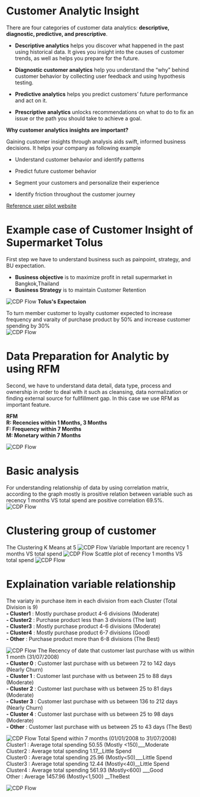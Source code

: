 # Customer Analytic Insight     
There are four categories of customer data analytics: **descriptive, diagnostic, predictive, and prescriptive**.     

- **Descriptive analytics**  helps you discover what happened in the past using historical data. It gives you insight into the causes of customer trends, as well as helps you prepare for the future.     

- **Diagnostic customer analytics** help you understand the “why” behind customer behavior by collecting user feedback and using hypothesis testing.     

- **Predictive analytics** helps you predict customers’ future performance and act on it.     

- **Prescriptive analytics** unlocks recommendations on what to do to fix an issue or the path you should take to achieve a goal.       

**Why customer analytics insights are important?**     

Gaining customer insights through analysis aids swift, informed business decisions. It helps your company as following example     

- Understand customer behavior and identify patterns
  
- Predict future customer behavior
  
- Segment your customers and personalize their experience
  
- Identify friction throughout the customer journey

  
[Reference user pilot website](https://userpilot.com/blog/customer-analytics-insights/)

# Example case of Customer Insight of Supermarket Tolus     
First step we have to understand business such as painpoint, strategy, and BU expectation.
- **Business objective** is to maximize profit in retail supermarket in Bangkok,Thailand  
- **Business Strategy** is to maintain Customer Retention  

![CDP Flow](https://github.com/Pinnun/MADT8101-Seminar-in-Advanced-Analytic/blob/0e5c3d056e1b95c76d27b0fc8d2e8f5d5f04c7e3/2%20Customer%20Insight%20Analysis/Raw%20Data/Brand.png)
**Tolus's Expectaion**     

To turn member customer to loyalty customer expected to increase frequency and varaity of purchase product by 50% and increase customer spending by 30%  
![CDP Flow](https://github.com/Pinnun/MADT8101-Seminar-in-Advanced-Analytic/blob/0e5c3d056e1b95c76d27b0fc8d2e8f5d5f04c7e3/2%20Customer%20Insight%20Analysis/Raw%20Data/Expectations.png)
# Data Preparation for Analytic by using RFM
Second, we have to understand data detail, data type, process and ownership in order to deal with it such as cleansing, data normalization or finding external source for fullfillment gap. In this case we use RFM as important feature.     


**RFM  
R: Recencies within 1 Months, 3 Months   
F: Frequency within 7 Months  
M: Monetary within 7 Months**  

![CDP Flow](https://github.com/Pinnun/MADT8101-Seminar-in-Advanced-Analytic/blob/0e5c3d056e1b95c76d27b0fc8d2e8f5d5f04c7e3/2%20Customer%20Insight%20Analysis/Raw%20Data/RFM%20Data.png)
# Basic analysis
For understanding relationship of data by using correlation matrix, according to the graph mostly is prositive relation between variable such as recency 1 months VS total spend are positive correlation 69.5%.
![CDP Flow](https://github.com/Pinnun/MADT8101-Seminar-in-Advanced-Analytic/blob/0e5c3d056e1b95c76d27b0fc8d2e8f5d5f04c7e3/2%20Customer%20Insight%20Analysis/Raw%20Data/Corrlation%20matrix.png)
# Clustering group of customer
The Clustering K Means at 5
![CDP Flow](https://github.com/Pinnun/MADT8101-Seminar-in-Advanced-Analytic/blob/0e5c3d056e1b95c76d27b0fc8d2e8f5d5f04c7e3/2%20Customer%20Insight%20Analysis/Raw%20Data/Result.png)
Variable Important are recency 1 months VS total spend
![CDP Flow](https://github.com/Pinnun/MADT8101-Seminar-in-Advanced-Analytic/blob/5134cd0e81d65d9cf11a220849aa68783ff42ace/2%20Customer%20Insight%20Analysis/Raw%20Data/Viriable%20importance.png)
Scattle plot of recency 1 months VS total spend
![CDP Flow](https://github.com/Pinnun/MADT8101-Seminar-in-Advanced-Analytic/blob/0e5c3d056e1b95c76d27b0fc8d2e8f5d5f04c7e3/2%20Customer%20Insight%20Analysis/Raw%20Data/ScatterPlot.png)
# Explaination variable relationship

The variaty in purchase item in each division from each Cluster (Total Division is 9)  
**- Cluster1** :  Mostly purchase product 4-6 divisions (Moderate)  
**- Cluster2** : Purchase product less than 3 divisions (The last)  
**- Cluster3** : Mostly purchase product 4-6 divisions  (Moderate)  
**- Cluster4** : Mostly purchase product 6-7 divisions (Good)  
**- Other** : Purchase product more than 6-8 divisions (The Best)  

![CDP Flow](https://github.com/Pinnun/MADT8101-Seminar-in-Advanced-Analytic/blob/0e5c3d056e1b95c76d27b0fc8d2e8f5d5f04c7e3/2%20Customer%20Insight%20Analysis/Raw%20Data/ClusterbyFrequencyDivision.png)
The Recency of date that customer last purchase with us within 1 month (31/07/2008)  
**- Cluster 0** : Customer last purchase with us between 72 to 142 days (Nearly Churn)  
**- Cluster 1** : Customer last purchase with us between 25 to 88 days (Moderate)  
**- Cluster 2** : Customer last purchase with us between 25 to 81 days (Moderate)  
**- Cluster 3** : Customer last purchase with us between 136 to 212 days (Nearly Churn)  
**- Cluster 4** : Customer last purchase with us between 25 to 98 days (Moderate)  
**- Other** : Customer last purchase with us between 25 to 43 days (The Best)  

![CDP Flow](https://github.com/Pinnun/MADT8101-Seminar-in-Advanced-Analytic/blob/0e5c3d056e1b95c76d27b0fc8d2e8f5d5f04c7e3/2%20Customer%20Insight%20Analysis/Raw%20Data/ClusterbyRecency1Month.png) 
Total Spend within 7 months (01/01/2008 to 31/07/2008)  
Cluster1 : Average total spending 50.55 (Mostly <150)___Moderate  
Cluster2 : Average total spending 1.17__Little Spend  
Cluster0 : Average total spending 25.96 (Mostly<50)___Little Spend  
Cluster3 : Average total spending 12.44 (Mostly<40)__Little Spend  
Cluster4 : Average total spending 561.93 (Mostly<600) ___Good  
Other : Average 1457.96 (Mostly<1,500) __TheBest  

![CDP Flow](https://github.com/Pinnun/MADT8101-Seminar-in-Advanced-Analytic/blob/0e5c3d056e1b95c76d27b0fc8d2e8f5d5f04c7e3/2%20Customer%20Insight%20Analysis/Raw%20Data/ClusterbyTotalSpend.png)
